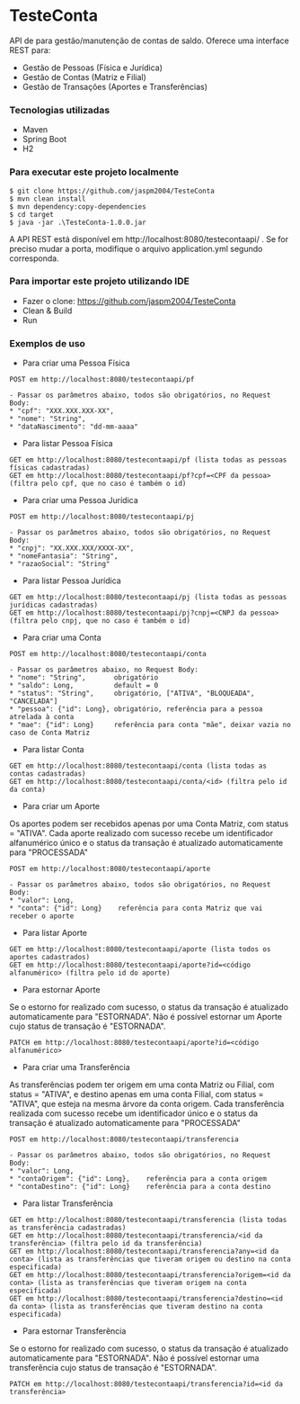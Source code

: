 # TesteConta

API de para gestão/manutenção de contas de saldo. Oferece uma interface REST para:

* Gestão de Pessoas (Física e Jurídica)
* Gestão de Contas (Matriz e Filial)
* Gestão de Transações (Aportes e Transferências)

### Tecnologias utilizadas

* Maven
* Spring Boot
* H2

### Para executar este projeto localmente
```
$ git clone https://github.com/jaspm2004/TesteConta
$ mvn clean install
$ mvn dependency:copy-dependencies
$ cd target
$ java -jar .\TesteConta-1.0.0.jar
```
A API REST está disponível em http://localhost:8080/testecontaapi/ . Se for preciso mudar a porta, modifique o arquivo application.yml segundo corresponda.

### Para importar este projeto utilizando IDE

* Fazer o clone: https://github.com/jaspm2004/TesteConta
* Clean & Build
* Run

### Exemplos de uso
* Para criar uma Pessoa Física
```
POST em http://localhost:8080/testecontaapi/pf 

- Passar os parâmetros abaixo, todos são obrigatórios, no Request Body: 
* "cpf": "XXX.XXX.XXX-XX",
* "nome": "String", 
* "dataNascimento": "dd-mm-aaaa"
```
* Para listar Pessoa Física
```
GET em http://localhost:8080/testecontaapi/pf (lista todas as pessoas físicas cadastradas)
GET em http://localhost:8080/testecontaapi/pf?cpf=<CPF da pessoa> (filtra pelo cpf, que no caso é também o id)
```
* Para criar uma Pessoa Jurídica
```
POST em http://localhost:8080/testecontaapi/pj 

- Passar os parâmetros abaixo, todos são obrigatórios, no Request Body: 
* "cnpj": "XX.XXX.XXX/XXXX-XX",
* "nomeFantasia": "String", 
* "razaoSocial": "String"
```
* Para listar Pessoa Jurídica
```
GET em http://localhost:8080/testecontaapi/pj (lista todas as pessoas jurídicas cadastradas)
GET em http://localhost:8080/testecontaapi/pj?cnpj=<CNPJ da pessoa> (filtra pelo cnpj, que no caso é também o id)
```
* Para criar uma Conta
```
POST em http://localhost:8080/testecontaapi/conta

- Passar os parâmetros abaixo, no Request Body: 
* "nome": "String",       obrigatório
* "saldo": Long,          default = 0
* "status": "String",     obrigatório, ["ATIVA", "BLOQUEADA", "CANCELADA"]
* "pessoa": {"id": Long}, obrigatório, referência para a pessoa atrelada à conta
* "mae": {"id": Long}     referência para conta "mãe", deixar vazia no caso de Conta Matriz
```
* Para listar Conta
```
GET em http://localhost:8080/testecontaapi/conta (lista todas as contas cadastradas)
GET em http://localhost:8080/testecontaapi/conta/<id> (filtra pelo id da conta)
```
* Para criar um Aporte

Os aportes podem ser recebidos apenas por uma Conta Matriz, com status = "ATIVA". Cada aporte realizado com sucesso recebe um identificador alfanumérico único e o status da transação é atualizado automaticamente para "PROCESSADA"
```
POST em http://localhost:8080/testecontaapi/aporte

- Passar os parâmetros abaixo, todos são obrigatórios, no Request Body: 
* "valor": Long,
* "conta": {"id": Long}    referência para conta Matriz que vai receber o aporte
```
* Para listar Aporte
```
GET em http://localhost:8080/testecontaapi/aporte (lista todos os aportes cadastrados)
GET em http://localhost:8080/testecontaapi/aporte?id=<código alfanumérico> (filtra pelo id do aporte)
```
* Para estornar Aporte

Se o estorno for realizado com sucesso, o status da transação é atualizado automaticamente para "ESTORNADA". Não é possível estornar um Aporte cujo status de transação é "ESTORNADA".
```
PATCH em http://localhost:8080/testecontaapi/aporte?id=<código alfanumérico>
```
* Para criar uma Transferência

As transferências podem ter origem em uma conta Matriz ou Filial, com status = "ATIVA", e destino apenas em uma conta Filial, com status = "ATIVA", que esteja na mesma árvore da conta origem. Cada transferência realizada com sucesso recebe um identificador único e o status da transação é atualizado automaticamente para "PROCESSADA"
```
POST em http://localhost:8080/testecontaapi/transferencia

- Passar os parâmetros abaixo, todos são obrigatórios, no Request Body: 
* "valor": Long,
* "contaOrigem": {"id": Long},    referência para a conta origem
* "contaDestino": {"id": Long}    referência para a conta destino
```
* Para listar Transferência
```
GET em http://localhost:8080/testecontaapi/transferencia (lista todas as transferência cadastradas)
GET em http://localhost:8080/testecontaapi/transferencia/<id da transferência> (filtra pelo id da transferência)
GET em http://localhost:8080/testecontaapi/transferencia?any=<id da conta> (lista as transferências que tiveram origem ou destino na conta especificada)
GET em http://localhost:8080/testecontaapi/transferencia?origem=<id da conta> (lista as transferências que tiveram origem na conta especificada)
GET em http://localhost:8080/testecontaapi/transferencia?destino=<id da conta> (lista as transferências que tiveram destino na conta especificada)
```
* Para estornar Transferência

Se o estorno for realizado com sucesso, o status da transação é atualizado automaticamente para "ESTORNADA". Não é possível estornar uma transferência cujo status de transação é "ESTORNADA".
```
PATCH em http://localhost:8080/testecontaapi/transferencia?id=<id da transferência>
```

